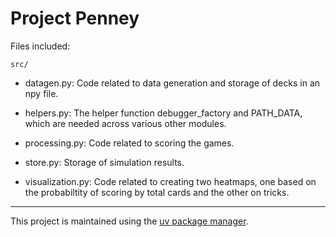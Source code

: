 # Project Penney

Files included:

`src/`

- datagen.py: Code related to data generation and storage of decks in an npy file.

- helpers.py: The helper function debugger_factory and PATH_DATA, which are needed across various other modules.

- processing.py: Code related to scoring the games.

- store.py: Storage of simulation results.

- visualization.py: Code related to creating two heatmaps, one based on the probabiltity of scoring by total cards and the other on tricks.

---

This project is maintained using the [uv package manager](https://docs.astral.sh/uv/).


 
